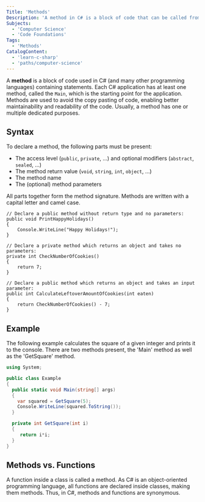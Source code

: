 ```yaml
---
Title: 'Methods' 
Description: 'A method in C# is a block of code that can be called from somewhere else in the program.'
Subjects: 
  - 'Computer Science'
  - 'Code Foundations'
Tags:
  - 'Methods'
CatalogContent: 
  - 'learn-c-sharp'
  - 'paths/computer-science'
---
```


A **method** is a block of code used in C# (and many other programming languages) containing statements. Each C# application has at least one method, called the `Main`, which is the starting point for the application. Methods are used to avoid the copy pasting of code, enabling better maintainability and readability of the code. Usually, a method has one or multiple dedicated purposes. 

## Syntax

To declare a method, the following parts must be present:

* The access level (`public`, `private`, ...) and optional modifiers (`abstract`, `sealed`, ...)
* The method return value (`void`, `string`, `int`, `object`, ...)
* The method name
* The (optional) method parameters

All parts together form the method signature. Methods are written with a capital letter and camel case. 

```pseudo
// Declare a public method without return type and no parameters:
public void PrintHappyHolidays()
{
	Console.WriteLine("Happy Holidays!");
}

// Declare a private method which returns an object and takes no parameters:
private int CheckNumberOfCookies()
{
	return 7;
}

// Declare a public method which returns an object and takes an input parameter:
public int CalculateLeftoverAmountOfCookies(int eaten)
{
	return CheckNumberOfCookies() - 7;
}
```

## Example

The following example calculates the square of a given integer and prints it to the console. There are two methods present, the 'Main' method as well as the 'GetSquare' method.

```cs
using System;

public class Example
{
  public static void Main(string[] args)
  {
    var squared = GetSquare(5);
    Console.WriteLine(squared.ToString()); 
  }

  private int GetSquare(int i)
  {
     return i*i; 
  }
}
```

## Methods vs. Functions

A function inside a class is called a method. As C# is an object-oriented programming language, all functions are declared inside classes, making them methods. Thus, in C#, methods and functions are synonymous.
